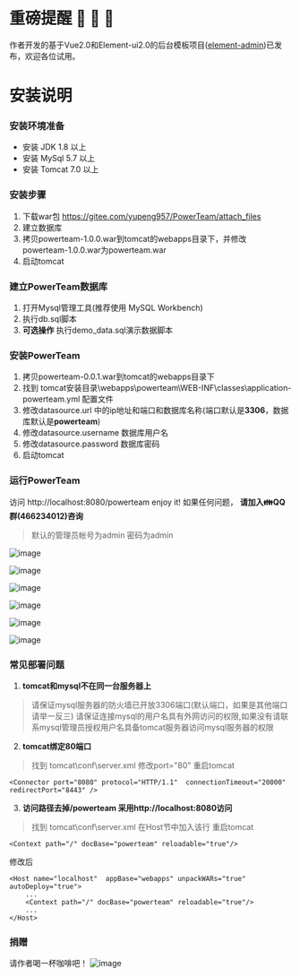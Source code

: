 # 重磅提醒 :tada: :tada: :tada:
作者开发的基于Vue2.0和Element-ui2.0的后台模板项目([element-admin](https://github.com/yupeng957/element-admin))已发布，欢迎各位试用。

# 安装说明

### 安装环境准备

- 安装 JDK 1.8 以上
- 安装 MySql 5.7 以上
- 安装 Tomcat 7.0 以上

### 安装步骤

1. 下载war包 https://gitee.com/yupeng957/PowerTeam/attach_files
2. 建立数据库
3. 拷贝powerteam-1.0.0.war到tomcat的webapps目录下，并修改powerteam-1.0.0.war为powerteam.war
4. 启动tomcat

### 建立PowerTeam数据库

1. 打开Mysql管理工具(推荐使用 MySQL Workbench)
2. 执行db.sql脚本
3. **可选操作** 执行demo_data.sql演示数据脚本

### 安装PowerTeam

1. 拷贝powerteam-0.0.1.war到tomcat的webapps目录下
2. 找到 tomcat安装目录\webapps\powerteam\WEB-INF\classes\application-powerteam.yml 配置文件
3. 修改datasource.url 中的ip地址和端口和数据库名称(端口默认是**3306**，数据库默认是**powerteam**)
4. 修改datasource.username 数据库用户名
5. 修改datasource.password 数据库密码
6. 启动tomcat

### 运行PowerTeam
访问 http://localhost:8080/powerteam enjoy it! 如果任何问题， **请加入:family:QQ群(466234012)咨询** 
> 默认的管理员帐号为admin 密码为admin


![image](http://git.oschina.net/yupeng957/PowerTeam/raw/master/screenshot/screenshot-1.png?dir=0&filepath=screenshot%2Fscreenshot-1.png&oid=87ac74d500d8eb948b7a07c63880af09ca3be890&sha=66cd3d83db1653c6cee6fbd6b79bbaa6c5ff1005)

![image](http://git.oschina.net/yupeng957/PowerTeam/raw/master/screenshot/screenshot-2.png?dir=0&filepath=screenshot%2Fscreenshot-2.png&oid=b7777ddb9efe91aea5f19b32affde74bccc3ec28&sha=66cd3d83db1653c6cee6fbd6b79bbaa6c5ff1005)

![image](http://git.oschina.net/yupeng957/PowerTeam/raw/master/screenshot/screenshot-3.png?dir=0&filepath=screenshot%2Fscreenshot-3.png&oid=8b590979cd12e840d9c2eabb085f0429837e0499&sha=66cd3d83db1653c6cee6fbd6b79bbaa6c5ff1005)

![image](http://git.oschina.net/yupeng957/PowerTeam/raw/master/screenshot/screenshot-4.png?dir=0&filepath=screenshot%2Fscreenshot-4.png&oid=45e67aade21220c39f14bf9adfea0bad75c91ed5&sha=66cd3d83db1653c6cee6fbd6b79bbaa6c5ff1005)

![image](http://git.oschina.net/yupeng957/PowerTeam/raw/master/screenshot/screenshot-5.png?dir=0&filepath=screenshot%2Fscreenshot-5.png&oid=5877d33960178e58ab29b39c635c226139c92b9f&sha=66cd3d83db1653c6cee6fbd6b79bbaa6c5ff1005)

![image](http://git.oschina.net/yupeng957/PowerTeam/raw/master/screenshot/screenshot-6.png?dir=0&filepath=screenshot%2Fscreenshot-6.png&oid=78efdcb3ffbd777ce46fb5decc887e4558b9d528&sha=66cd3d83db1653c6cee6fbd6b79bbaa6c5ff1005)


### 常见部署问题

1. **tomcat和mysql不在同一台服务器上**

> 请保证mysql服务器的防火墙已开放3306端口(默认端口，如果是其他端口请举一反三)
> 请保证连接mysql的用户名具有外网访问的权限,如果没有请联系mysql管理员授权用户名具备tomcat服务器访问mysql服务器的权限

2. **tomcat绑定80端口**

> 找到 tomcat\conf\server.xml 修改port="80" 重启tomcat

```
<Connector port="8080" protocol="HTTP/1.1"  connectionTimeout="20000" redirectPort="8443" />
```

3. **访问路径去掉/powerteam 采用http://localhost:8080访问**

> 找到 tomcat\conf\server.xml 在Host节中加入该行 重启tomcat

```
<Context path="/" docBase="powerteam" reloadable="true"/>
```
修改后

```
<Host name="localhost"  appBase="webapps" unpackWARs="true" autoDeploy="true">
    ...
    <Context path="/" docBase="powerteam" reloadable="true"/>
    ...
</Host>
```

### 捐赠
请作者喝一杯咖啡吧！
![image](https://raw.githubusercontent.com/wiki/yupeng957/element-admin/Pay.png)